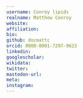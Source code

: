 ```yaml
---
username: Conroy lipids
realname: Matthew Conroy
website: 
affiliation: 
bio: 
github: docmattc  
orcid: 0000-0001-7297-9623
linkedin: 
googlescholar: 
wikidata: 
twitter: 
mastodon-url: 
meta:
instagram:
---
```

